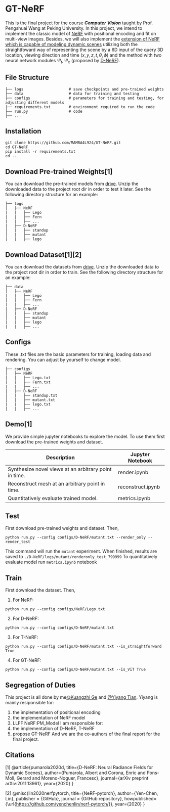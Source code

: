 # GT-NeRF
This is the final project for the course ***Computer Vision*** taught by Prof. Pengshuai Wang at Peking University. In this project, we intend to implement the classic model of [NeRF](http://www.matthewtancik.com/nerf) with positional encoding and fit on multi-view images. Besides, we will also implement the [extension of NeRF which is capable of modeling dynamic scenes](https://www.albertpumarola.com/research/D-NeRF/index.html) utilizing both the straightfoward way of representing the scene by a 6D input of the query 3D location, viewing direction and time $(x, y, z, t, θ, ϕ)$ and the method with two neural network modules $Ψ_t,  Ψ_x$ (proposed by [D-NeRF](https://www.albertpumarola.com/research/D-NeRF/index.html)).  

## File Structure
```
├── logs                    # save checkpoints and pre-trained weights
├── data                    # data for training and testing
├── configs                 # parameters for training and testing, for adjusting different models
├── requirements.txt        # environment required to run the code
├── run.py                  # code
├── ...
```

## Installation
```
git clone https://github.com/MAMBA4L924/GT-NeRF.git
cd GT-NeRF
pip install -r requirements.txt
cd ..
```

## Download Pre-trained Weights[1]
 You can download the pre-trained models from [drive](https://drive.google.com/drive/folders/1p3HAV7irfNl3UQyI0R1nr68mxngmZuDk?usp=sharing). Unzip the downloaded data to the project root dir in order to test it later. See the following directory structure for an example:
```
├── logs 
│   ├── NeRF
|   |   ├── Lego
|   |   ├── Fern
|   |   ├── ...
|   ├── D-NeRF
│   |   ├── standup 
│   |   ├── mutant
|   |   ├── lego
```

## Download Dataset[1][2]
 You can download the datasets from [drive](https://drive.google.com/drive/folders/1Zy0wkFIy7EApZiJEEVjQVLYYLk9_R2EL?usp=sharing). Unzip the downloaded data to the project root dir in order to train. See the following directory structure for an example:
```
├── data 
│   ├── NeRF
|   |   ├── Lego
|   |   ├── Fern
|   |   ├── ...
|   ├── D-NeRF
│   |   ├── standup 
│   |   ├── mutant
|   |   ├── lego
|   |   ├── ...
```
## Configs
These .txt files are the basic parameters for training, loading data and rendering. You can adjust by yourself to change model.
```
├── configs
│   ├── NeRF
|   |   ├── Lego.txt
|   |   ├── Fern.txt
|   |   ├── ...
|   ├── D-NeRF
│   |   ├── standup.txt 
│   |   ├── mutant.txt
|   |   ├── lego.txt
|   |   ├── ...
```


## Demo[1]
We provide simple jupyter notebooks to explore the model. To use them first download the pre-trained weights and dataset.

| Description      | Jupyter Notebook |
| ----------- | ----------- |
| Synthesize novel views at an arbitrary point in time. | render.ipynb|
| Reconstruct mesh at an arbitrary point in time. | reconstruct.ipynb|
| Quantitatively evaluate trained model. | metrics.ipynb|

## Test
First download pre-trained weights and dataset. Then, 
```
python run.py --config configs/D-NeRF/mutant.txt --render_only --render_test
```
This command will run the `mutant` experiment. When finished, results are saved to `./D-NeRF/logs/mutant/renderonly_test_799999` To quantitatively evaluate model run `metrics.ipynb` notebook

## Train
First download the dataset. Then,  
1. For NeRF:
```
python run.py --config configs/NeRF/Lego.txt
```
2. For D-NeRF:
```
python run.py --config configs/D-NeRF/mutant.txt
```
3. For T-NeRF:
```
python run.py --config configs/D-NeRF/mutant.txt --is_straightforward True
```
4. For GT-NeRF:
```
python run.py --config configs/D-NeRF/mutant.txt --is_ViT True
```

## Segregation of Duties
This project is all done by me[@Kuangzhi Ge](https://github.com/MAMBA4L924) and [@Yiyang Tian](https://github.com/Jappwhagg).
Yiyang is mainly resiponsible for: 
  1) the implementation of positional encoding 
  2) the implementation of NeRF model
  3) LLFF NeRF:PM_Model
I am responsible for:
  1) the implementation of D-NeRF, T-NeRF
  2) propose GT-NeRF
And we are the co-authors of the final report for the final project.

## Citations
[1] @article{pumarola2020d,
  title={D-NeRF: Neural Radiance Fields for Dynamic Scenes},
  author={Pumarola, Albert and Corona, Enric and Pons-Moll, Gerard and Moreno-Noguer, Francesc},
  journal={arXiv preprint arXiv:2011.13961},
  year={2020}
}  

[2] @misc{lin2020nerfpytorch,
  title={NeRF-pytorch},
  author={Yen-Chen, Lin},
  publisher = {GitHub},
  journal = {GitHub repository},
  howpublished={\url{https://github.com/yenchenlin/nerf-pytorch/}},
  year={2020}
}
